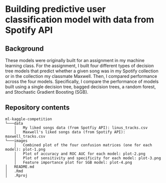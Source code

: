 # Building predictive user classification model with data from Spotify API

## Background
These models were originally built for an assignment in my machine learning class. For the assignment, I built four different types of decision tree models that predict whether a given song was in my Spotify collection or in the collection my classmate Maxwell. Then, I compared performance across the four models. Specifically, I compare the performance of models built using a single decision tree, bagged decision trees, a random forest, and Stochastic Gradient Boosting (SGB).

## Repository contents
    ml-kaggle-competition
    └───data
        │   My liked songs data (from Spotfiy API): linus_tracks.csv
        │   Maxwell's liked songs data (from Spotify API): maxwell_tracks.csv
    └───images
        │   Combined plot of the four confusion matrices (one for each model): plot-1.png
        │   Plot of accuracy and ROC AUC for each model: plot-2.png
        │   Plot of sensitivity and specificity for each model: plot-3.png
        │   Feature importance plot for SGB model: plot-4.png
    │   README.md
    │   .Rmd
    │   .Rproj
